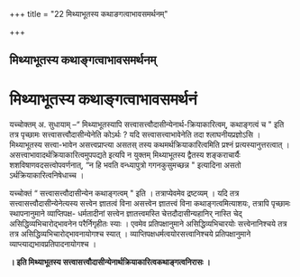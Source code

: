 +++
title = "22 मिथ्याभूतस्य कथाङगत्वाभावसमर्थनम्"

+++


## मिथ्याभूतस्य कथाङ्गत्वाभावसमर्थनम्

# मिथ्याभूतस्य कथाङ्गत्वाभावसमर्थनं

यच्चोक्तम् अ. सुधायाम् –“ मिथ्याभूतस्यापि सत्त्वासत्त्वौदासीन्येनार्थ-क्रियाकारित्वम्, कथाङ्गत्वं च " इति तत्र पृच्छामः सत्त्वासत्त्वौदासीन्येनेति कोऽर्थः ? यदि सत्त्वासत्त्वाभावेनेति तदा श्लाघनीयप्रज्ञोऽसि । मिथ्याभूतस्य सत्त्वा-भावेन असत्त्वप्राप्त्या असतस् तस्य कथमर्थक्रियाकारित्वमिति प्रश्नं प्रत्यस्यानुत्तरत्वात् । असत्त्वाभावादर्थक्रियाकारित्वमुपपद्यते इत्यपि न युक्तम् मिथ्याभूतस्य द्वैतस्य शङ्कराचार्यैः शशविषाणवदसत्त्वोपवर्णनात्, “न हि भवति वन्ध्यापुत्रो गगनकुसुमच्छन्न " इत्यादिना असतो ऽर्थक्रियाकारित्वनिषेधाच्च ।

यच्चोक्तं “ सत्त्वासत्त्वौदासीन्येन कथाङ्गत्वम् " इति । तत्राप्येवमेव द्रष्टव्यम् । यदि तत्र सत्त्वासत्त्वौदासीन्येनेत्यस्य सत्त्वेन ज्ञातत्वं विना असत्त्वेन ज्ञातत्त्वं विना कथाङ्गत्वमित्याशयः, तत्रापि पृच्छामः स्थापनानुमाने व्याप्तिपक्ष- धर्मतादीनां सत्त्वेन ज्ञातत्त्वमस्ति चेत्तदौदासीन्यहानिर् नास्ति चेद् असिद्धिव्यभिचारोद्भावनेन परैर्निगृहीतः स्याः । एवमेव प्रतिपक्षानुमाने असिद्धिव्यभिचारयोः सत्त्वेनानिश्चये तत्र तत्र असिद्धिव्यभिचारोद्भावनायोगश्च स्यात् । व्याप्तिपक्षधर्मत्वयोरसत्त्वानिश्चये प्रतिपक्षानुमाने व्याप्त्याद्यभावप्रतिपादनायोगश्च ।

**। इति मिथ्याभूतस्य सत्त्वासत्त्वौदासीन्येनार्थक्रियाकारित्वकथाङ्गत्वनिरासः ।**

